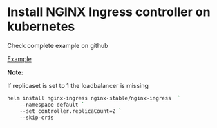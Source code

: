 # Install NGINX Ingress controller on kubernetes

Check complete example on github

[Example](https://github.com/nginxinc/kubernetes-ingress/tree/v2.2.2/examples/complete-example)

**Note:**

If replicaset is set to 1 the loadbalancer is missing 

``` bash
helm install nginx-ingress nginx-stable/nginx-ingress  `
    --namespace default `
    --set controller.replicaCount=2 `
    --skip-crds
```